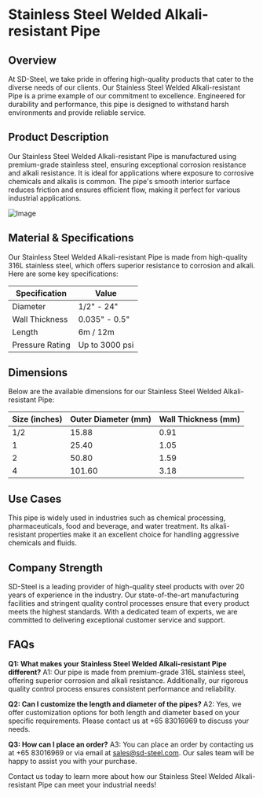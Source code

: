 # Stainless Steel Welded Alkali-resistant Pipe

## Overview
At SD-Steel, we take pride in offering high-quality products that cater to the diverse needs of our clients. Our Stainless Steel Welded Alkali-resistant Pipe is a prime example of our commitment to excellence. Engineered for durability and performance, this pipe is designed to withstand harsh environments and provide reliable service.

## Product Description
Our Stainless Steel Welded Alkali-resistant Pipe is manufactured using premium-grade stainless steel, ensuring exceptional corrosion resistance and alkali resistance. It is ideal for applications where exposure to corrosive chemicals and alkalis is common. The pipe's smooth interior surface reduces friction and ensures efficient flow, making it perfect for various industrial applications.

![Image](https://github.com/user-attachments/assets/2567258e-e124-4816-932d-1809bd27ef0b)

## Material & Specifications
Our Stainless Steel Welded Alkali-resistant Pipe is made from high-quality 316L stainless steel, which offers superior resistance to corrosion and alkali. Here are some key specifications:

| Specification | Value |
|---------------|-------|
| Diameter      | 1/2" - 24" |
| Wall Thickness | 0.035" - 0.5" |
| Length        | 6m / 12m |
| Pressure Rating | Up to 3000 psi |

## Dimensions
Below are the available dimensions for our Stainless Steel Welded Alkali-resistant Pipe:

| Size (inches) | Outer Diameter (mm) | Wall Thickness (mm) |
|---------------|---------------------|---------------------|
| 1/2           | 15.88               | 0.91                |
| 1                | 25.40               | 1.05                |
| 2                | 50.80               | 1.59                |
| 4                | 101.60              | 3.18                |

## Use Cases
This pipe is widely used in industries such as chemical processing, pharmaceuticals, food and beverage, and water treatment. Its alkali-resistant properties make it an excellent choice for handling aggressive chemicals and fluids.

## Company Strength
SD-Steel is a leading provider of high-quality steel products with over 20 years of experience in the industry. Our state-of-the-art manufacturing facilities and stringent quality control processes ensure that every product meets the highest standards. With a dedicated team of experts, we are committed to delivering exceptional customer service and support.

## FAQs
**Q1: What makes your Stainless Steel Welded Alkali-resistant Pipe different?**
A1: Our pipe is made from premium-grade 316L stainless steel, offering superior corrosion and alkali resistance. Additionally, our rigorous quality control process ensures consistent performance and reliability.

**Q2: Can I customize the length and diameter of the pipes?**
A2: Yes, we offer customization options for both length and diameter based on your specific requirements. Please contact us at +65 83016969 to discuss your needs.

**Q3: How can I place an order?**
A3: You can place an order by contacting us at +65 83016969 or via email at sales@sd-steel.com. Our sales team will be happy to assist you with your purchase.

Contact us today to learn more about how our Stainless Steel Welded Alkali-resistant Pipe can meet your industrial needs!